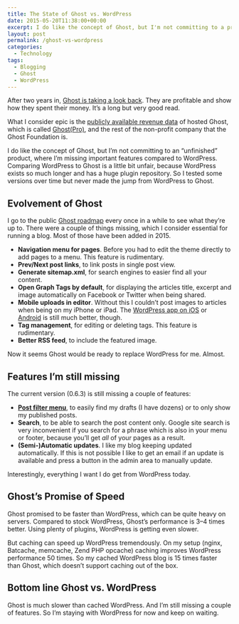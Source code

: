 ```yaml
---
title: The State of Ghost vs. WordPress
date: 2015-05-20T11:38:00+00:00
excerpt: I do like the concept of Ghost, but I'm not committing to a product where I'm missing important features compared to WordPress.
layout: post
permalink: /ghost-vs-wordpress
categories:
  - Technology
tags:
  - Blogging
  - Ghost
  - WordPress
---
```

After two years in, [Ghost is taking a look back](https://blog.ghost.org/year-2/). They are profitable and show how they spent their money. It’s a long but very good read.

What I consider epic is the [publicly available revenue data](https://ghost.baremetrics.com/) of hosted Ghost, which is called [Ghost(Pro)](https://ghost.org/pricing/), and the rest of the non-profit company that the Ghost Foundation is.

I do like the concept of Ghost, but I’m not committing to an “unfinished” product, where I’m missing important features compared to WordPress. Comparing WordPress to Ghost is a little bit unfair, because WordPress exists so much longer and has a huge plugin repository. So I tested some versions over time but never made the jump from WordPress to Ghost.

## Evolvement of Ghost

I go to the public [Ghost roadmap](https://trello.com/b/EceUgtCL/ghost-roadmap) every once in a while to see what they’re up to. There were a couple of things missing, which I consider essential for running a blog. Most of those have been added in 2015.

  * **Navigation menu for pages**. Before you had to edit the theme directly to add pages to a menu. This feature is rudimentary.
  * **Prev/Next post links**, to link posts in single post view.
  * **Generate sitemap.xml**, for search engines to easier find all your content.
  * **Open Graph Tags by default**, for displaying the articles title, excerpt and image automatically on Facebook or Twitter when being shared.
  * **Mobile uploads in editor**. Without this I couldn’t post images to articles when being on my iPhone or iPad. The [WordPress app on iOS](https://itunes.apple.com/us/app/wordpress/id335703880?mt=8) or [Android](https://play.google.com/store/apps/details?id=org.wordpress.android) is still much better, though.
  * **Tag management**, for editing or deleting tags. This feature is rudimentary.
  * **Better RSS feed**, to include the featured image.

Now it seems Ghost would be ready to replace WordPress for me. Almost.

## Features I’m still missing

The current version (0.6.3) is still missing a couple of features:

  * **[Post filter menu](https://trello.com/c/7GUDsl3J/48-post-filter-menu)**, to easily find my drafts (I have dozens) or to only show my published posts.
  * **Search**, to be able to search the post content only. Google site search is very inconvenient if you search for a phrase which is also in your menu or footer, because you’ll get _all_ of your pages as a result.
  * **(Semi-)Automatic updates**. I like my blog keeping updated automatically. If this is not possible I like to get an email if an update is available and press a button in the admin area to manually update.

Interestingly, everything I want I do get from WordPress today.

## Ghost’s Promise of Speed

Ghost promised to be faster than WordPress, which can be quite heavy on servers. Compared to stock WordPress, Ghost’s performance is 3–4 times better. Using plenty of plugins, WordPress is getting even slower.

But caching can speed up WordPress tremendously. On my setup (nginx, Batcache, memcache, Zend PHP opcache) caching improves WordPress performance 50 times. So my cached WordPress blog is 15 times faster than Ghost, which doesn’t support caching out of the box.

## Bottom line Ghost vs. WordPress

Ghost is much slower than cached WordPress. And I’m still missing a couple of features. So I’m staying with WordPress for now and keep on waiting.